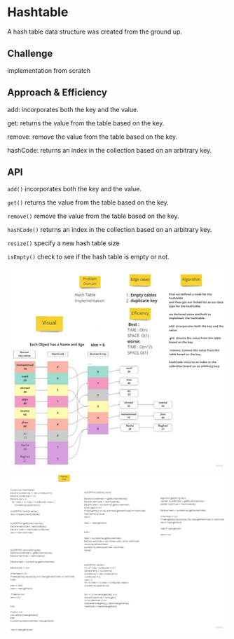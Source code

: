 # Hashtable
<!-- Short summary or background information -->

A hash table data structure was created from the ground up.

## Challenge

implementation from scratch

## Approach & Efficiency
<!-- What approach did you take? Why? What is the Big O space/time for this approach? -->

add: incorporates both the key and the value.

get: returns the value from the table based on the key.

remove: remove the value from the table based on the key.

hashCode: returns an index in the collection based on an arbitrary key.


## API
<!-- Description of each method publicly available to your Linked List -->

`add()` incorporates both the key and the value.

`get()` returns the value from the table based on the key.

`remove()` remove the value from the table based on the key.

`hashCode()` returns an index in the collection based on an arbitrary key.

`resize()` specify a new hash table size

`isEmpty()` check to see if the hash table is empty or not.



![HashTable](./whteboard/HashTable01.jpg)
![HashTable](./whteboard/HashTable02.jpg)
